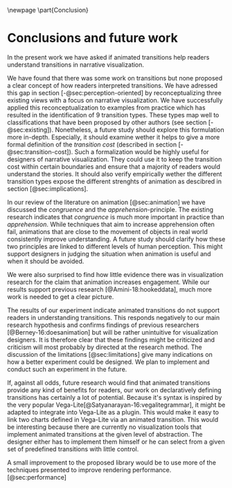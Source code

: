 \newpage
\part{Conclusion}

# Conclusions and future work

In the present work we have asked if animated transitions help readers understand transitions in narrative visualization. 

We have found that there was some work on transitions but none proposed a clear concept of how readers interpreted transitions. We have adressed this gap in section [-@sec:perception-oriented] by reconceptualizing three existing views with a focus on narrative visualization. We have successfully applied this reconceptualization to examples from practice which has resulted in the identification of 9 transition types. These types map well to classifications that have been proposed by other authors (see section [-@sec:existing]). Nonetheless, a future study should explore this formulation more in-depth. Especially, it should examine wether it helps to give a more formal definition of the *transition cost* (described in section [-@sec:transition-cost]). Such a formalization would be highly useful for designers of narrative visualization. They could use it to keep the transition cost within certain boundaries and ensure that a majority of readers would understand the stories. It should also verify empirically wether the different transition types expose the different strenghts of animation as descibred in section [@sec:implications].

In our review of the literature on animation [@sec:animation] we have discussed the *congruence* and the *apprehension*-principle. The existing research indicates that *congruence* is much more important in practice than *apprehension*.  While techniques that aim to increase apprehension often fail, animations that are close to the movement of objects in real world consistently improve understanding. A future study should clarify how these two principles are linked to different levels of human perception. This might support designers in judging the situation when animation is useful and when it should be avoided.

We were also surprised to find how little evidence there was in visualization research for the claim that animation increases engagement. While our results support previous research [@Amini-18:hookeddata], much more work is needed to get a clear picture.

The results of our experiment indicate animated transitions do not support readers in understanding transitions. This responds negatively to our main research hypothesis and confirms findings of previous researchers [@Berney-16:doesanimation] but will be rather unintuitive for visualization designers. It is therefore clear that these findings might be criticized and criticism will most probably by directed at the research method. The discussion of the limitations [@sec:limitations] give many indications on how a better experiment could be designed. We plan to implement and conduct such an experiment in the future.

If, against all odds, future research would find that animated transitions provide any kind of benefits for readers, our work on declaratively defining transitions has certainly a lot of potential. Because it's syntax is inspired by the very popular Vega-Lite[@Satyanarayan-16:vegalitegrammar], it might be adapted to integrate into Vega-Lite as a plugin. This would make it easy to link two charts defined in Vega-Lite via an animated transition. This would be interesting because there are currently no visualization tools that implement animated transitions at the given level of abstraction. The designer either has to implement them himself or he can select from a given set of predefined transitions with little control.

A small improvement to the proposed library would be to use more of the techniques presented to improve rendering performance. [@sec:performance]
